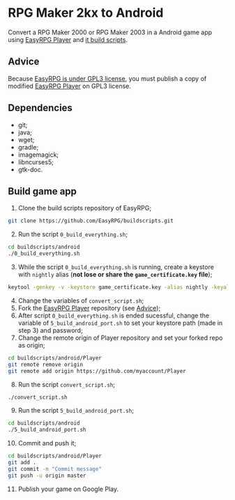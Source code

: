 # RPG Maker 2kx to Android

Convert a RPG Maker 2000 or RPG Maker 2003 in a Android game app using [EasyRPG Player](https://github.com/EasyRPG/Player) and [it build scripts](https://github.com/EasyRPG/buildscripts).

## Advice

Because [EasyRPG is under GPL3 license](https://github.com/EasyRPG/Player/blob/master/COPYING), you must publish a copy of modified [EasyRPG Player](https://github.com/EasyRPG/Player) on GPL3 license.

## Dependencies

* git;
* java;
* wget;
* gradle;
* imagemagick;
* libncurses5;
* gtk-doc.

## Build game app

1. Clone the build scripts repository of EasyRPG;
```sh
git clone https://github.com/EasyRPG/buildscripts.git
```
2. Run the script `0_build_everything.sh`;
```sh
cd buildscripts/android
./0_build_everything.sh
```
3. While the script `0_build_everything.sh` is running, create a keystore with `nightly` alias (**not lose or share the `game_certificate.key` file**);
```sh
keytool -genkey -v -keystore game_certificate.key -alias nightly -keyalg RSA -keysize 4096 -validity 10000
```
4. Change the variables of `convert_script.sh`;
5. Fork the [EasyRPG Player](https://github.com/EasyRPG/Player) repository (see [Advice](#code-of-conduct));
6. After script `0_build_everything.sh` is ended sucessful, change the variable of `5_build_android_port.sh` to set your keystore path (made in step 3) and password;
7. Change the remote origin of Player repository and set your forked repo as origin;
```sh
cd buildscripts/android/Player
git remote remove origin
git remote add origin https://github.com/myaccount/Player
```
8. Run the script `convert_script.sh`;
```sh
./convert_script.sh
```
9. Run the script `5_build_android_port.sh`;
```sh
cd buildscripts/android
./5_build_android_port.sh
```
10. Commit and push it;
```sh
cd buildscripts/android/Player
git add .
git commit -m "Commit message"
git push -u origin master
```
11. Publish your game on Google Play.
